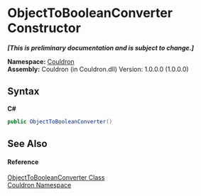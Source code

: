 # ObjectToBooleanConverter Constructor 
 _**\[This is preliminary documentation and is subject to change.\]**_

**Namespace:**&nbsp;<a href="N_Couldron">Couldron</a><br />**Assembly:**&nbsp;Couldron (in Couldron.dll) Version: 1.0.0.0 (1.0.0.0)

## Syntax

**C#**<br />
``` C#
public ObjectToBooleanConverter()
```


## See Also


#### Reference
<a href="T_Couldron_ObjectToBooleanConverter">ObjectToBooleanConverter Class</a><br /><a href="N_Couldron">Couldron Namespace</a><br />